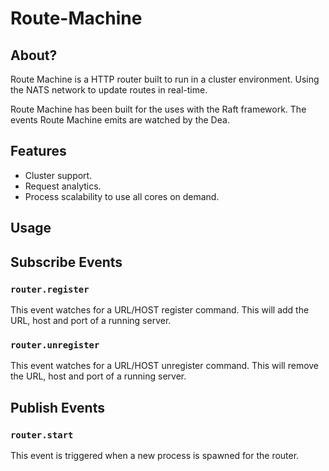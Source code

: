 # Route-Machine

## About?

Route Machine is a HTTP router built to run in a cluster environment. Using the NATS network to update routes in real-time.

Route Machine has been built for the uses with the Raft framework. The events Route Machine emits are watched by the Dea.

## Features

* Cluster support.
* Request analytics.
* Process scalability to use all cores on demand.

## Usage


## Subscribe Events
### `router.register`
This event watches for a URL/HOST register command. This will add the URL, host and port of a running server.
### `router.unregister`
This event watches for a URL/HOST unregister command. This will remove the URL, host and port of a running server.

## Publish Events
### `router.start`
This event is triggered when a new process is spawned for the router.
